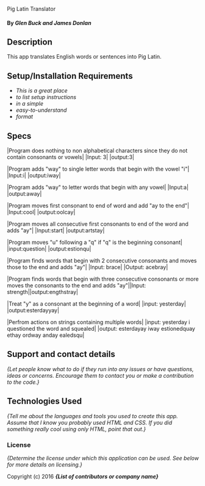 Pig Latin Translator



#### By _Glen Buck and James Donlan_

## Description

This app translates English words or sentences into Pig Latin.

## Setup/Installation Requirements

* _This is a great place_
* _to list setup instructions_
* _in a simple_
* _easy-to-understand_
* _format_



## Specs

|Program does nothing to non alphabetical characters since they do not contain consonants or vowels|    |Input: 3| |output:3|

|Program adds "way" to single letter words that begin with the vowel "i"|
                                |Input:i| |output:iway|

|Program adds "way" to letter words that begin with any vowel|
                                |Input:a| |output:away|

|Program moves first consonant to end of word and add "ay to the end"|
                                |Input:cool| |output:oolcay|

|Program moves all consecutive first consonants to end of the word and adds "ay"| |Input:start| |output:artstay|


|Program moves "u" following a "q" if "q" is the beginning consonant|
                                |input:question| |output:estionqu|


|Program finds words that begin with 2 consecutive consonants and moves those to the end and adds "ay"| |Input: brace| |Output: acebray|


|Program finds words that begin  with three consecutive consonants or more moves the consonants to the end and adds "ay"||Input: strength||output:engthstray|

|Treat "y" as a consonant at the beginning of a word|
                                  |input: yesterday| |output:esterdayyay|

|Perfrom actions on strings containing multiple words|
        |input: yesterday i questioned the word and squealed|
        |output: esterdayay iway estionedquay ethay ordway anday ealedsqu|





## Support and contact details

_{Let people know what to do if they run into any issues or have questions, ideas or concerns.  Encourage them to contact you or make a contribution to the code.}_

## Technologies Used

_{Tell me about the languages and tools you used to create this app. Assume that I know you probably used HTML and CSS. If you did something really cool using only HTML, point that out.}_

### License

*{Determine the license under which this application can be used.  See below for more details on licensing.}*

Copyright (c) 2016 **_{List of contributors or company name}_**
